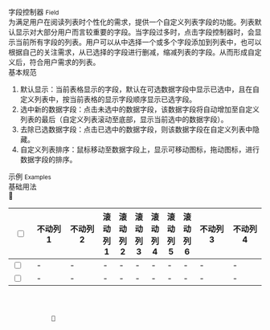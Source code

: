 <div class="mb40">
    <div class="fontsize-20">字段控制器 <small>Field</small></div>
    <div class="color-999 mt4">为满足用户在阅读列表时个性化的需求，提供一个自定义列表字段的功能。列表默认显示对大部分用户而言较重要的字段。当字段过多时，点击字段控制器时，会显示当前所有字段的列表。用户可以从中选择一个或多个字段添加到列表中，也可以根据自己的关注需求，从已选择的字段进行删减，缩减列表的字段。从而形成自定义后，符合用户需求的列表。</div>
</div>

<div class="usage mb40">
    <div>基本规范</div>
    <ol>
        <li>默认显示：当前表格显示的字段，默认在可选数据字段中显示已选中，且在自定义列表中，按当前表格的显示字段顺序显示已选字段。</li>
        <li>选中新的数据字段：点击未选中的数据字段，该数据字段将自动增加至自定义列表的最后（自定义列表滚动至底部，显示当前选中的数据字段）。</li>
        <li>去除已选数据字段：点击已选中的数据字段，则该数据字段在自定义列表中隐藏。</li>
        <li>自定义列表排序：鼠标移动至数据字段上，显示可移动图标，拖动图标，进行数据字段的排序。</li>
    </ol>
</div>

<div class="fontsize-16 mb10">示例 <small>Examples</small></div>

<div class="example">
    <div class="content">
        <div class="content-header">
            <div>基础用法</div>
        </div>
        <div class="content-body">
        	<div class="clearfix mb10">
        		<div id="clickme" href="javascript:;" class="table-column-priority-trigger pull-right">
        			<span class="brixfont fontsize-20 color-ccc">&#xe602;</span>
        		</div>
        	</div>
            <table bx-name="components/table" class="table table-hover table-fixed" data-column-rwd-range="[3,-2]" data-column-rwd-limit="3" data-column-rwd-cursor="1" data-column-priority-trigger="#clickme">
			    <thead>
			        <tr>
			            <th width="40"><input type="checkbox" data-linkage-name="all"></th>
			            <th width="75" class="stable">不动列 1</th>
			            <th width="75" class="stable">不动列 2</th>
			            <th>滚动列 1</th><th>滚动列 2</th><th>滚动列 3</th><th>滚动列 4</th><th>滚动列 5</th><th>滚动列 6</th>
			            <th width="75" class="stable">不动列 3</th>
			            <th width="75" class="stable">不动列 4</th>
			        </tr>
			    </thead>
			    <tbody>
			        <tr>
			            <td><input type="checkbox" data-linkage-parent-name="all"></td>
			            <td>-</td>
			            <td>-</td>
			            <td>-</td><td>-</td><td>-</td><td>-</td><td>-</td><td>-</td>
			            <td>-</td>
			            <td>-</td>
			        </tr>
			        <tr>
			            <td><input type="checkbox" data-linkage-parent-name="all"></td>
			            <td>-</td>
			            <td>-</td>
			            <td>-</td><td>-</td><td>-</td><td>-</td><td>-</td><td>-</td>
			            <td>-</td>
			            <td>-</td>
			        </tr>
			    </tbody>
			</table>
        </div>
    </div>
    <pre><code class="hljs html">
        <div id="clickme" href="javascript:;" class="table-column-priority-trigger pull-right">
            <span class="brixfont fontsize-20 color-ccc">&#xe602;</span>
        </div>
        <table bx-name="components/table" class="table table-hover table-fixed" data-column-rwd-range="[3,-2]" data-column-rwd-limit="3" data-column-rwd-cursor="1" data-column-priority-trigger="#clickme">
            <!-- ... -->
        </table>
    </code></pre>
</div>

<script type="text/javascript">
	require(['css!alimama/design/web/component/table/table.css'])
</script>
